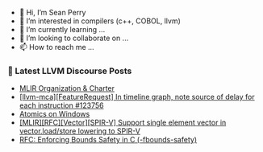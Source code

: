 - 👋 Hi, I’m Sean Perry
- 👀 I’m interested in compilers (c++, COBOL, llvm)
- 🌱 I’m currently learning ...
- 💞️ I’m looking to collaborate on ...
- 📫 How to reach me ...

<!---
s66perry/s66perry is a ✨ special ✨ repository because its `README.md` (this file) appears on your GitHub profile.
You can click the Preview link to take a look at your changes.
--->
### 📕 Latest LLVM Discourse Posts

<!-- DISCOURSE-LLVM:START -->
- [MLIR Organization &amp; Charter](https://discourse.llvm.org/t/mlir-organization-charter/84118#post_13)
- [[llvm-mca][FeatureRequest] In timeline graph, note source of delay for each instruction #123756](https://discourse.llvm.org/t/llvm-mca-featurerequest-in-timeline-graph-note-source-of-delay-for-each-instruction-123756/84265#post_2)
- [Atomics on Windows](https://discourse.llvm.org/t/atomics-on-windows/84329#post_3)
- [[MLIR][RFC][Vector][SPIR-V] Support single element vector in vector.load/store lowering to SPIR-V](https://discourse.llvm.org/t/mlir-rfc-vector-spir-v-support-single-element-vector-in-vector-load-store-lowering-to-spir-v/84339#post_3)
- [RFC: Enforcing Bounds Safety in C &lpar;-fbounds-safety&rpar;](https://discourse.llvm.org/t/rfc-enforcing-bounds-safety-in-c-fbounds-safety/70854?page=10#post_189)
<!-- DISCOURSE-LLVM:END -->
